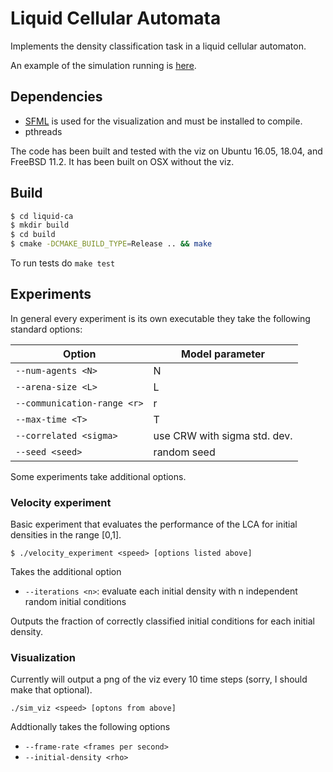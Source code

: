 # Liquid Cellular Automata

Implements the density classification task in a liquid cellular
automaton.

An example of the simulation running is [here](https://youtu.be/Cbwa5ovKSgU).

## Dependencies

* [SFML](https://www.sfml-dev.org/) is used for the visualization and
  must be installed to compile.
* pthreads

The code has been built and tested with the viz on Ubuntu 16.05,
18.04, and FreeBSD 11.2. It has been built on OSX without the viz.

## Build
```bash
$ cd liquid-ca
$ mkdir build
$ cd build
$ cmake -DCMAKE_BUILD_TYPE=Release .. && make
```

To run tests do `make test`

## Experiments
In general every experiment is its own executable they take the
following standard options:

| Option                      | Model parameter                  |
| --------------------------- | -------------------------------- |
| `--num-agents <N>`          | N                                |
| `--arena-size <L>`          | L                                |
| `--communication-range <r>` | r                                |
| `--max-time <T>`            | T                                |
| `--correlated <sigma>`      | use CRW with sigma std. dev.     |
| `--seed <seed>`             | random seed                      |

Some experiments take additional options.

### Velocity experiment
Basic experiment that evaluates the performance of the LCA for initial
densities in the range [0,1].

`$ ./velocity_experiment <speed> [options listed above]`

Takes the additional option
* `--iterations <n>`: evaluate each initial density with n independent random initial conditions

Outputs the fraction of correctly classified initial conditions for
each initial density.

### Visualization
Currently will output a png of the viz every 10 time steps (sorry, I
should make that optional).

`./sim_viz <speed> [optons from above]`

Addtionally takes the following options

* `--frame-rate <frames per second>`
* `--initial-density <rho>`


